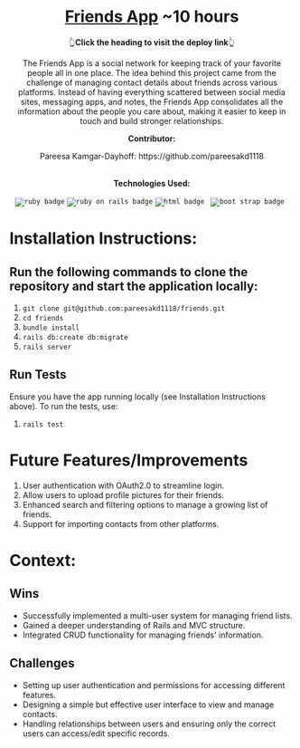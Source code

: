 <h1 align="center"><a href="https://railsfriendspkd-24c288f9e8d0.herokuapp.com/friends/new">Friends App</a> ~10 hours</h1>
<p align='center'>👆<b>Click the heading to visit the deploy link</b>👆</p> <p align="center">The Friends App is a social network for keeping track of your favorite people all in one place. The idea behind this project came from the challenge of managing contact details about friends across various platforms. Instead of having everything scattered between social media sites, messaging apps, and notes, the Friends App consolidates all the information about the people you care about, making it easier to keep in touch and build stronger relationships.</p>
<p align="center"><strong>Contributor:</strong></p>
<div align="center"> Pareesa Kamgar-Dayhoff: https://github.com/pareesakd1118 </div> <br /> <p align="center"><strong>Technologies Used:</strong></p> <div align="center"> <code><img src="https://img.shields.io/badge/Ruby-CC342D?logo=ruby&logoColor=fff&style=for-the-badge" alt="ruby badge"></code> <code><img src="https://img.shields.io/badge/Ruby%20on%20Rails-D30001?logo=rubyonrails&logoColor=fff&style=for-the-badge" alt="ruby on rails badge"></code> <code><img src="https://img.shields.io/badge/HTML5-E34F26?logo=html5&logoColor=fff&style=for-the-badge" alt="html badge"></code> <code> <img src="https://img.shields.io/badge/Bootstrap-7952B3?logo=bootstrap&logoColor=fff&style=for-the-badge" alt="boot strap badge"> </code>  </div>

# Installation Instructions: 
## Run the following commands to clone the repository and start the application locally: #

1. ` git clone git@github.com:pareesakd1118/friends.git `
2. ` cd friends `
3. ` bundle install `
4. ` rails db:create db:migrate `
5. ` rails server `

## Run Tests

Ensure you have the app running locally (see Installation Instructions above).
To run the tests, use:

1. ` rails test `

# Future Features/Improvements
1. User authentication with OAuth2.0 to streamline login.
2. Allow users to upload profile pictures for their friends.
3. Enhanced search and filtering options to manage a growing list of friends.
4. Support for importing contacts from other platforms.

# Context:
<!-- wins, challenges, time spent, goals, approaches, etc -->
## Wins
- Successfully implemented a multi-user system for managing friend lists.
- Gained a deeper understanding of Rails and MVC structure.
- Integrated CRUD functionality for managing friends' information.
## Challenges
- Setting up user authentication and permissions for accessing different features.
- Designing a simple but effective user interface to view and manage contacts.
- Handling relationships between users and ensuring only the correct users can access/edit specific records.

